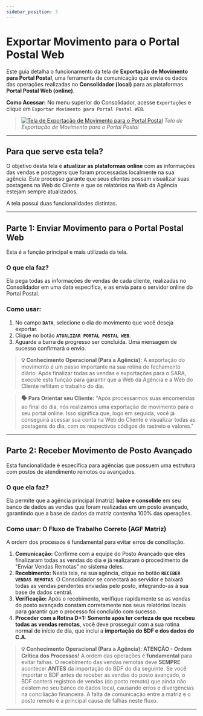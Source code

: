 ```yaml
---
sidebar_position: 3
---
```


# Exportar Movimento para o Portal Postal Web

Este guia detalha o funcionamento da tela de **Exportação de Movimento para Portal Postal**, uma ferramenta de comunicação que envia os dados das operações realizadas no **Consolidador (local)** para as plataformas **Portal Postal Web (online)**.

**Como Acessar:** No menu superior do Consolidador, acesse `Exportações` e clique em `Exportar Movimento para Portal Postal WEB`.

> [![Tela de Exportação de Movimento para o Portal Postal](/img/exportacoes/exportar-movimento-web.png)](/img/exportacoes/exportar-movimento-web.png)
> *Tela de Exportação de Movimento para o Portal Postal*

---

## Para que serve esta tela?

O objetivo desta tela é **atualizar as plataformas online** com as informações das vendas e postagens que foram processadas localmente na sua agência. Este processo garante que seus clientes possam visualizar suas postagens na Web do Cliente e que os relatórios na Web da Agência estejam sempre atualizados.

A tela possui duas funcionalidades distintas.

---

## Parte 1: Enviar Movimento para o Portal Postal Web

Esta é a função principal e mais utilizada da tela.

### O que ela faz?
Ela pega todas as informações de vendas de cada cliente, realizadas no Consolidador em uma data específica, e as envia para o servidor online do Portal Postal.

### Como usar:
1.  No campo **`DATA`**, selecione o dia do movimento que você deseja exportar.
2.  Clique no botão **`ATUALIZAR PORTAL POSTAL WEB`**.
3.  Aguarde a barra de progresso ser concluída. Uma mensagem de sucesso confirmará o envio.

> **💡 Conhecimento Operacional (Para a Agência):** A exportação do movimento é um passo importante na sua rotina de fechamento diário. Após finalizar todas as vendas e exportações para o SARA, execute esta função para garantir que a Web da Agência e a Web do Cliente reflitam o trabalho do dia.

> **🗣️ Para Orientar seu Cliente:** "Após processarmos suas encomendas ao final do dia, nós realizamos uma exportação de movimento para o seu portal online. Isso significa que, logo em seguida, você já conseguirá acessar sua conta na Web do Cliente e visualizar todas as postagens do dia, com os respectivos códigos de rastreio e valores."

---

## Parte 2: Receber Movimento de Posto Avançado

Esta funcionalidade é específica para agências que possuem uma estrutura com postos de atendimento remotos ou avançados.

### O que ela faz?
Ela permite que a agência principal (matriz) **baixe e consolide** em seu banco de dados as vendas que foram realizadas em um posto avançado, garantindo que a base de dados da matriz contenha 100% das operações.

### Como usar: O Fluxo de Trabalho Correto (AGF Matriz)
A ordem dos processos é fundamental para evitar erros de conciliação.

1.  **Comunicação:** Confirme com a equipe do Posto Avançado que eles finalizaram todas as vendas do dia e já realizaram o procedimento de "Enviar Vendas Remotas" no sistema deles.
2.  **Recebimento:** Nesta tela, na sua agência, clique no botão **`RECEBER VENDAS REMOTAS`**. O Consolidador se conectará ao servidor e baixará todas as vendas pendentes enviadas pelo posto, integrando-as à sua base de dados central.
3.  **Verificação:** Após o recebimento, verifique rapidamente se as vendas do posto avançado constam corretamente nos seus relatórios locais para garantir que o processo foi concluído com sucesso.
4.  **Proceder com a Rotina D+1:** **Somente após ter certeza de que recebeu todas as vendas remotas**, você deve prosseguir com a sua rotina normal de início de dia, que inclui a **importação do BDF e dos dados do C.A.**

> **💡 Conhecimento Operacional (Para a Agência): ATENÇÃO - Ordem Crítica dos Processos!**
> A ordem das operações é **fundamental** para evitar falhas. O recebimento das vendas remotas deve **SEMPRE** acontecer **ANTES** da importação do BDF do dia seguinte. Se você importar o BDF antes de receber as vendas do posto avançado, o BDF conterá registros de vendas (do posto remoto) que ainda não existem no seu banco de dados local, causando erros e divergências na conciliação financeira. A falta de comunicação entre a matriz e o posto remoto é a principal causa de falhas neste fluxo.

---
